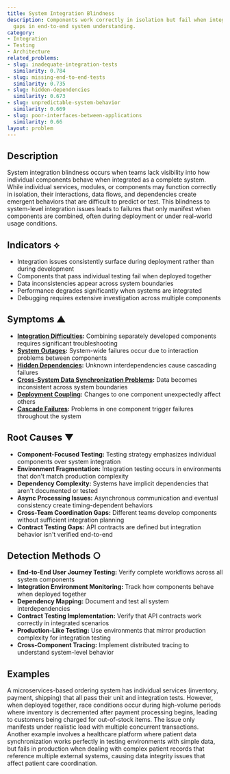 ```yaml
---
title: System Integration Blindness
description: Components work correctly in isolation but fail when integrated, revealing
  gaps in end-to-end system understanding.
category:
- Integration
- Testing
- Architecture
related_problems:
- slug: inadequate-integration-tests
  similarity: 0.784
- slug: missing-end-to-end-tests
  similarity: 0.735
- slug: hidden-dependencies
  similarity: 0.673
- slug: unpredictable-system-behavior
  similarity: 0.669
- slug: poor-interfaces-between-applications
  similarity: 0.66
layout: problem
---
```


## Description

System integration blindness occurs when teams lack visibility into how individual components behave when integrated as a complete system. While individual services, modules, or components may function correctly in isolation, their interactions, data flows, and dependencies create emergent behaviors that are difficult to predict or test. This blindness to system-level integration issues leads to failures that only manifest when components are combined, often during deployment or under real-world usage conditions.

## Indicators ⟡

- Integration issues consistently surface during deployment rather than during development
- Components that pass individual testing fail when deployed together
- Data inconsistencies appear across system boundaries
- Performance degrades significantly when systems are integrated
- Debugging requires extensive investigation across multiple components

## Symptoms ▲

- **[Integration Difficulties](integration-difficulties.md):** Combining separately developed components requires significant troubleshooting
- **[System Outages](system-outages.md):** System-wide failures occur due to interaction problems between components
- **[Hidden Dependencies](hidden-dependencies.md):** Unknown interdependencies cause cascading failures
- **[Cross-System Data Synchronization Problems](cross-system-data-synchronization-problems.md):** Data becomes inconsistent across system boundaries
- **[Deployment Coupling](deployment-coupling.md):** Changes to one component unexpectedly affect others
- **[Cascade Failures](cascade-failures.md):** Problems in one component trigger failures throughout the system

## Root Causes ▼

- **Component-Focused Testing:** Testing strategy emphasizes individual components over system integration
- **Environment Fragmentation:** Integration testing occurs in environments that don't match production complexity
- **Dependency Complexity:** Systems have implicit dependencies that aren't documented or tested
- **Async Processing Issues:** Asynchronous communication and eventual consistency create timing-dependent behaviors
- **Cross-Team Coordination Gaps:** Different teams develop components without sufficient integration planning
- **Contract Testing Gaps:** API contracts are defined but integration behavior isn't verified end-to-end

## Detection Methods ○

- **End-to-End User Journey Testing:** Verify complete workflows across all system components
- **Integration Environment Monitoring:** Track how components behave when deployed together
- **Dependency Mapping:** Document and test all system interdependencies
- **Contract Testing Implementation:** Verify that API contracts work correctly in integrated scenarios
- **Production-Like Testing:** Use environments that mirror production complexity for integration testing
- **Cross-Component Tracing:** Implement distributed tracing to understand system-level behavior

## Examples

A microservices-based ordering system has individual services (inventory, payment, shipping) that all pass their unit and integration tests. However, when deployed together, race conditions occur during high-volume periods where inventory is decremented after payment processing begins, leading to customers being charged for out-of-stock items. The issue only manifests under realistic load with multiple concurrent transactions. Another example involves a healthcare platform where patient data synchronization works perfectly in testing environments with simple data, but fails in production when dealing with complex patient records that reference multiple external systems, causing data integrity issues that affect patient care coordination.